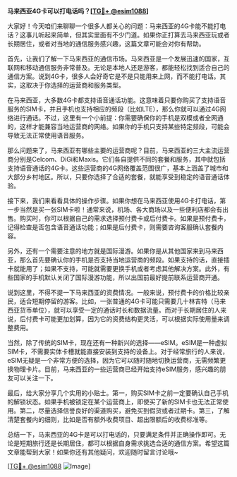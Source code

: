 **马来西亚4G卡可以打电话吗？[[TG💪+ @esim1088](https://t.me/s/esim1088)]**

大家好！今天咱们来聊聊一个很多人都关心的问题：马来西亚的4G卡能不能打电话？这事儿听起来简单，但其实里面有不少门道。如果你正打算去马来西亚玩或者长期居住，或者对当地的通信服务感兴趣，这篇文章可能会对你有帮助。

首先，让我们了解一下马来西亚的通信市场。马来西亚是一个发展迅速的国家，互联网和移动通信服务非常普及。无论是本地人还是游客，都能轻松找到适合自己的通信方案。说到4G卡，很多人会好奇它是不是只能用来上网，而不能打电话。其实，这取决于你选择的运营商和服务类型。

在马来西亚，大多数4G卡都支持语音通话功能。这意味着只要你购买了支持语音服务的SIM卡，并且手机也支持相应的频段（比如LTE），那么你就可以通过4G网络进行通话。不过，这里有一个小前提：你需要确保你的手机是双模或者全网通的，这样才能兼容当地运营商的网络。如果你的手机只支持某些特定频段，可能会导致无法正常使用语音服务。

那么问题来了，马来西亚有哪些主要的运营商呢？目前，马来西亚的三大主流运营商分别是Celcom、DiGi和Maxis。它们各自提供不同的套餐和服务，其中就包括支持语音通话的4G卡。这些运营商的4G网络覆盖范围很广，基本上涵盖了城市和大部分乡村地区。所以，只要你选择了合适的套餐，就能享受到稳定的语音通话体验。

接下来，我们来看看具体的操作步骤。如果你想在马来西亚使用4G卡打电话，第一步当然是买一张SIM卡啦！通常来说，机场、各大商场以及一些便利店都会有出售。购买时，你可以根据自己的需求选择预付费卡或后付费卡。如果是预付费卡，记得检查是否包含语音通话功能；如果是后付费卡，则需要咨询客服确认套餐内容。

另外，还有一个需要注意的地方就是国际漫游。如果你是从其他国家来到马来西亚，那么首先要确认你的手机是否支持当地运营商的频段。如果支持的话，直接插卡就能用了；如果不支持，可能就需要更换手机或者考虑其他解决方案。此外，有些国家的手机默认关闭了国际漫游功能，所以出国前最好提前联系运营商开通。

说到这里，不得不提一下马来西亚的资费情况。一般来说，预付费卡的价格比较亲民，适合短期停留的游客。比如，一张普通的4G卡可能只需要几十林吉特（马来西亚货币单位），就可以享受一定的通话时长和数据流量。而对于长期居住的人来说，后付费卡可能更加划算，因为它的资费结构更灵活，可以根据实际使用量来调整费用。

当然，除了传统的SIM卡，现在还有一种新兴的选择——eSIM。eSIM是一种虚拟SIM卡，不需要实体卡槽就能直接安装到支持的设备上。对于经常旅行的人来说，eSIM无疑是一个非常方便的选择，因为它可以随时随地切换运营商，无需频繁更换物理卡片。目前，马来西亚的一些运营商已经开始支持eSIM服务，感兴趣的朋友可以关注一下。

最后，给大家分享几个实用的小贴士。第一，购买SIM卡之前一定要确认自己手机的解锁状态。如果手机被锁定在某个运营商上，即使买了新的SIM卡也无法正常使用。第二，尽量选择信誉良好的渠道购买，避免买到假货或者过期卡。第三，了解清楚套餐内的细则，比如是否有额外收费项目、超出限额后的收费标准等。

总结一下，马来西亚的4G卡是可以打电话的，只要满足条件并正确操作即可。无论是短期旅行还是长期居住，都可以根据自身需求挑选合适的通信方案。希望这篇文章能帮到大家！如果你还有其他疑问，欢迎随时留言讨论哦~

[[TG💪+ @esim1088](https://t.me/s/esim1088) ![Image](https://i.postimg.cc/4NQfJmqS/Snipaste-2025-05-13-00-14-12.png)]